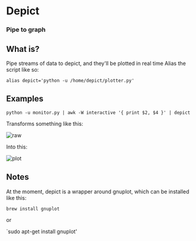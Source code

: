 # Depict

### Pipe to graph 

## What is?

Pipe streams of data to depict, and they'll be plotted in real time
Alias the script like so:

`alias depict='python -u /home/depict/plotter.py'`

## Examples

`python -u monitor.py | awk -W interactive '{ print $2, $4 }' | depict`

Transforms something like this:

![raw](https://github.com/mattswe/depict/wiki/plot1.png)

Into this:

![plot](https://github.com/mattswe/depict/wiki/plot2.png)


## Notes

At the moment, depict is a wrapper around gnuplot,
which can be installed like this:

`brew install gnuplot`

or

`sudo apt-get install gnuplot'
